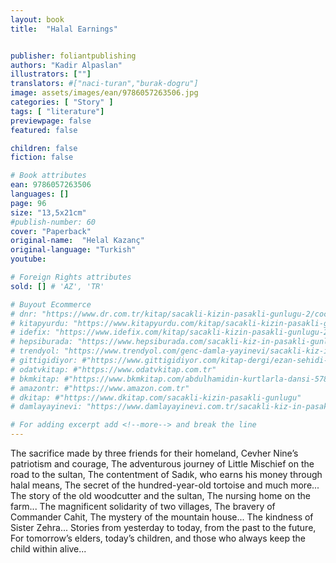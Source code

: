```yaml
---
layout: book
title:  "Halal Earnings"


publisher: foliantpublishing
authors: "Kadir Alpaslan"
illustrators: [""]
translators: #["naci-turan","burak-dogru"]
image: assets/images/ean/9786057263506.jpg
categories: [ "Story" ]
tags: [ "literature"]
previewpage: false
featured: false

children: false
fiction: false

# Book attributes
ean: 9786057263506
languages: []
page: 96
size: "13,5x21cm"
#publish-number: 60
cover: "Paperback"
original-name:  "Helal Kazanç"
original-language: "Turkish"
youtube:

# Foreign Rights attributes
sold: [] # 'AZ', 'TR'

# Buyout Ecommerce
# dnr: "https://www.dr.com.tr/kitap/sacakli-kizin-pasakli-gunlugu-2/cocuk-ve-genclik/genclik-10-yas/roman-oyku/urunno=0001893059001"
# kitapyurdu: "https://www.kitapyurdu.com/kitap/sacakli-kizin-pasakli-gunlugu-2-/560122.html&filter_name=Sa%C3%A7akl%C4%B1+K%C4%B1z%27%C4%B1n+Pasakl%C4%B1+G%C3%BCnl%C3%BC%C4%9F%C3%BC+2"
# idefix: "https://www.idefix.com/kitap/sacakli-kizin-pasakli-gunlugu-2/cocuk-ve-genclik/genclik-10-yas/roman-oyku/urunno=0001893059001"
# hepsiburada: "https://www.hepsiburada.com/sacakli-kiz-in-pasakli-gunlugu-2-damla-yayinevi-p-HBV000012ER86"
# trendyol: "https://www.trendyol.com/genc-damla-yayinevi/sacakli-kiz-in-pasakli-gunlugu-2-p-54825777"
# gittigidiyor: #"https://www.gittigidiyor.com/kitap-dergi/ezan-sehidi-adnan-menderes_pdp_732728793"
# odatvkitap: #"https://www.odatvkitap.com.tr"
# bkmkitap: #"https://www.bkmkitap.com/abdulhamidin-kurtlarla-dansi-578226"
# amazontr: #"https://www.amazon.com.tr"
# dkitap: #"https://www.dkitap.com/sacakli-kizin-pasakli-gunlugu"
# damlayayinevi: "https://www.damlayayinevi.com.tr/sacakli-kiz-in-pasakli-gunlugu-2-bu-iste-bi-terslik-var"

# For adding excerpt add <!--more--> and break the line
---
```

The sacrifice made by three friends for their homeland,
Cevher Nine’s patriotism and courage,
The adventurous journey of Little Mischief on the
road to the sultan,
The contentment of Sadık, who earns his money
through halal means,
The secret of the hundred-year-old tortoise and
much more...
The story of the old woodcutter and the sultan,
The nursing home on the farm...
The magnificent solidarity of two villages,
The bravery of Commander Cahit,
The mystery of the mountain house...
The kindness of Sister Zehra...
Stories from yesterday to today, from the past to
the future,
For tomorrow’s elders, today’s children, and those
who always keep the child within alive...
<!--more--> 

